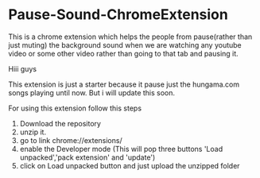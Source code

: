 # Pause-Sound-ChromeExtension
This is a chrome extension which helps the people from pause(rather than just muting) the background sound when we are watching any youtube video or some other video rather than going to that tab and pausing it.

Hiii guys

This extension is just a starter because it pause just the hungama.com songs playing until now. But i will update this soon.

For using this extension follow this steps

1. Download the repository
2. unzip it.
3. go to link chrome://extensions/ 
4. enable the Developer mode (This will pop three buttons 'Load unpacked','pack extension' and 'update')
5. click on Load unpacked button and just upload the unzipped folder

